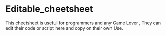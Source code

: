 # Editable_cheetsheet
This cheetsheet is useful for programmers and any Game Lover , They can edit their code or script here and copy on their own Use.
